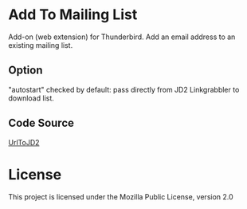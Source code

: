 # Add To Mailing List
Add-on (web extension) for Thunderbird.
Add an email address to an existing mailing list.

## Option
"autostart" checked by default: pass directly from JD2 Linkgrabbler to download list.

## Code Source
[UrlToJD2](https://framagit.org/GTeam/addtomailinglist)

# License
This project is licensed under the Mozilla Public License, version 2.0

